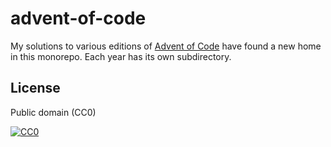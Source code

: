 # advent-of-code

My solutions to various editions of [Advent of Code](https://adventofcode.com) have found a new home in this monorepo.
Each year has its own subdirectory.

## License

Public domain (CC0)

[![CC0](https://mirrors.creativecommons.org/presskit/buttons/88x31/svg/cc-zero.svg)](https://creativecommons.org/publicdomain/zero/1.0/)
